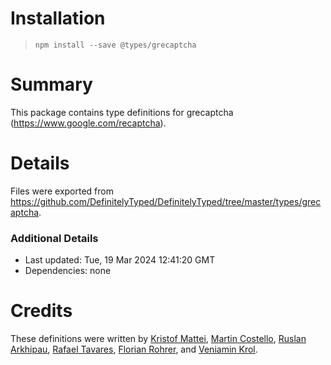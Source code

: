 # Installation
> `npm install --save @types/grecaptcha`

# Summary
This package contains type definitions for grecaptcha (https://www.google.com/recaptcha).

# Details
Files were exported from https://github.com/DefinitelyTyped/DefinitelyTyped/tree/master/types/grecaptcha.

### Additional Details
 * Last updated: Tue, 19 Mar 2024 12:41:20 GMT
 * Dependencies: none

# Credits
These definitions were written by [Kristof Mattei](http://kristofmattei.be), [Martin Costello](https://martincostello.com/), [Ruslan Arkhipau](https://github.com/DethAriel), [Rafael Tavares](https://github.com/rafaeltavares), [Florian Rohrer](https://github.com/RohrerF), and [Veniamin Krol](https://github.com/vkrol).
